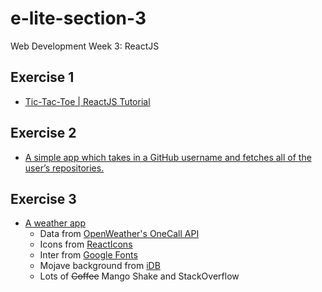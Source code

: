 # e-lite-section-3

Web Development Week 3: ReactJS

## Exercise 1

- [Tic-Tac-Toe | ReactJS Tutorial](https://ex1-reactjs.vercel.app/)

## Exercise 2

- [A simple app which takes in a GitHub username and fetches all of the user’s repositories.](https://ex2-reactjs.vercel.app)

## Exercise 3

- [A weather app](https://weatherapp-reactjs.vercel.app/)
  - Data from [OpenWeather's OneCall API](https://openweathermap.org/api/one-call-api)
  - Icons from [ReactIcons](https://react-icons.github.io/react-icons/)
  - Inter from [Google Fonts](https://fonts.google.com/specimen/Inter)
  - Mojave background from [iDB](https://www.idownloadblog.com/2018/06/06/macos-mojave-wallpapers/)
  - Lots of ~~Coffee~~ Mango Shake and StackOverflow
